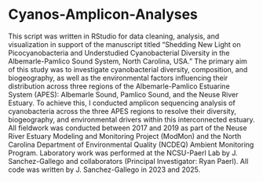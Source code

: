 # Cyanos-Amplicon-Analyses
This script was written in RStudio for data cleaning, analysis, and visualization in support of the manuscript titled “Shedding New Light on Picocyanobacteria and Understudied Cyanobacterial Diversity in the Albemarle-Pamlico Sound System, North Carolina, USA.” The primary aim of this study was to investigate cyanobacterial diversity, composition, and biogeography, as well as the environmental factors influencing their distribution across three regions of the Albemarle-Pamlico Estuarine System (APES): Albemarle Sound, Pamlico Sound, and the Neuse River Estuary.
To achieve this, I conducted amplicon sequencing analysis of cyanobacteria across the three APES regions to resolve their diversity, biogeography, and environmental drivers within this interconnected estuary. All fieldwork was conducted between 2017 and 2019 as part of the Neuse River Estuary Modeling and Monitoring Project (ModMon) and the North Carolina Department of Environmental Quality (NCDEQ) Ambient Monitoring Program. Laboratory work was performed at the NCSU-Paerl Lab by J. Sanchez-Gallego and collaborators (Principal Investigator: Ryan Paerl). All code was written by J. Sanchez-Gallego in 2023 and 2025.
